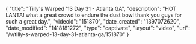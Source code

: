 {
    "title": "Tilly's Warped '13 Day 31 - Atlanta GA",
    "description": "HOT LANTA! what a great crowd to endure the dust bowl thank you guys for such a great day.",
    "videoid": "151870",
    "date_created": "1397072620",
    "date_modified": "1418181272",
    "type": "captivate",
    "layout": "video",
    "url": "\/v\/tilly-s-warped-13-day-31-atlanta-ga\/151870"
}